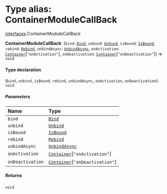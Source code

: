 # Type alias: ContainerModuleCallBack

[interfaces](/auto-docs/free-layout-editor/modules/interfaces.md).ContainerModuleCallBack

**ContainerModuleCallBack**: (`bind`: [`Bind`](/auto-docs/free-layout-editor/types/interfaces.Bind.md), `unbind`: [`Unbind`](/auto-docs/free-layout-editor/types/interfaces.Unbind.md), `isBound`: [`IsBound`](/auto-docs/free-layout-editor/types/interfaces.IsBound.md), `rebind`: [`Rebind`](/auto-docs/free-layout-editor/types/interfaces.Rebind.md), `unbindAsync`: [`UnbindAsync`](/auto-docs/free-layout-editor/types/interfaces.UnbindAsync.md), `onActivation`: [`Container`](/auto-docs/free-layout-editor/interfaces/interfaces.Container.md)\[`"onActivation"`], `onDeactivation`: [`Container`](/auto-docs/free-layout-editor/interfaces/interfaces.Container.md)\[`"onDeactivation"`]) => `void`

#### Type declaration

(`bind`, `unbind`, `isBound`, `rebind`, `unbindAsync`, `onActivation`, `onDeactivation`): `void`

##### Parameters

| Name | Type |
| :------ | :------ |
| `bind` | [`Bind`](/auto-docs/free-layout-editor/types/interfaces.Bind.md) |
| `unbind` | [`Unbind`](/auto-docs/free-layout-editor/types/interfaces.Unbind.md) |
| `isBound` | [`IsBound`](/auto-docs/free-layout-editor/types/interfaces.IsBound.md) |
| `rebind` | [`Rebind`](/auto-docs/free-layout-editor/types/interfaces.Rebind.md) |
| `unbindAsync` | [`UnbindAsync`](/auto-docs/free-layout-editor/types/interfaces.UnbindAsync.md) |
| `onActivation` | [`Container`](/auto-docs/free-layout-editor/interfaces/interfaces.Container.md)\[`"onActivation"`] |
| `onDeactivation` | [`Container`](/auto-docs/free-layout-editor/interfaces/interfaces.Container.md)\[`"onDeactivation"`] |

##### Returns

`void`
